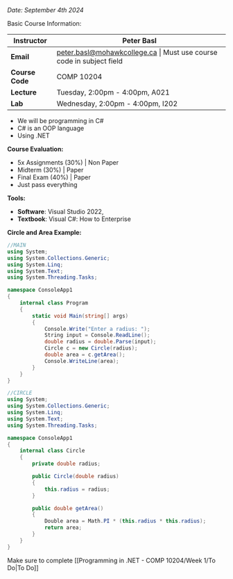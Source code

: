*Date: September 4th 2024*

 Basic Course Information:

| **Instructor**  | Peter Basl                                                                                                 |
| --------------- | ---------------------------------------------------------------------------------------------------------- |
| **Email**       | [peter.basl@mohawkcollege.ca](mailto:peter.basl@mohawkcollege.ca) \| Must use course code in subject field |
| **Course Code** | COMP 10204                                                                                                 |
| **Lecture**     | Tuesday, 2:00pm - 4:00pm, A021                                                                             |
| **Lab**         | Wednesday, 2:00pm - 4:00pm, I202                                                                           |

- We will be programming in C# 
- C# is an OOP language 
- Using .NET 

**Course Evaluation:**
- 5x Assignments (30%) | Non Paper
- Midterm (30%) | Paper
- Final Exam (40%) | Paper
- Just pass everything

**Tools:**
- **Software**: Visual Studio  2022,
- **Textbook**: Visual C#: How to Enterprise

**Circle and Area Example:**

```cs
//MAIN
using System;
using System.Collections.Generic;
using System.Linq;
using System.Text;
using System.Threading.Tasks;

namespace ConsoleApp1
{
    internal class Program
    {
        static void Main(string[] args)
        {
            Console.Write("Enter a radius: ");
            String input = Console.ReadLine();
            double radius = double.Parse(input);
            Circle c = new Circle(radius);
            double area = c.getArea();
            Console.WriteLine(area);
        }
    }
}
```

```cs
//CIRCLE
using System;
using System.Collections.Generic;
using System.Linq;
using System.Text;
using System.Threading.Tasks;

namespace ConsoleApp1
{
    internal class Circle
    {
        private double radius;

        public Circle(double radius) 
        {
            this.radius = radius;
        }

        public double getArea()
        {
            Double area = Math.PI * (this.radius * this.radius);
            return area;
        }
    }
}
```

Make sure to complete [[Programming in .NET - COMP 10204/Week 1/To Do|To Do]]


